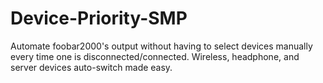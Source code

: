# Device-Priority-SMP
Automate foobar2000's output without having to select devices manually every time one is disconnected/connected. Wireless, headphone, and server devices auto-switch made easy.
